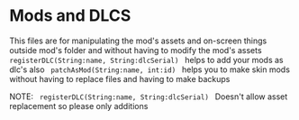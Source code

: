# Mods and DLCS
This files are for manipulating the mod's assets and on-screen things outside mod's folder and without having to modify the mod's assets
<code>
registerDLC(String:name, String:dlcSerial)
</code> helps to add your mods as dlc's
also <code>
patchAsMod(String:name, int:id)
</code> helps you to make skin mods without having to replace files and having to make backups

NOTE: <code>
registerDLC(String:name, String:dlcSerial)
</code> Doesn't allow asset replacement so please only additions
